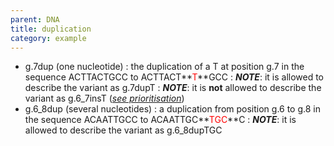 ```yaml
---
parent: DNA
title: duplication
category: example
---
```


*	g.7dup (one nucleotide)
	: the duplication of a T at position g.7 in the sequence ACTTACTGCC to ACTTACT**<font color="red">T</font>**GCC
	: _**NOTE**_: it is allowed to describe the variant as g.7dupT
	: _**NOTE**_: it is **not** allowed to describe the variant as g.6\_7insT ([_see prioritisation_](/recommendations/general/))
*	g.6\_8dup (several nucleotides)
	: a duplication from position g.6 to g.8 in the sequence ACAATTGCC to ACAATTGC**<font color="red">TGC</font>**C
	: _**NOTE**_: it is allowed to describe the variant as g.6_8dupTGC 
